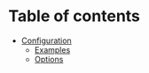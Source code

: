 # Table of contents

- [Configuration](configuration/configuration.md)
    - [Examples](configuration/examples.md)
    - [Options](configuration/options.md)
